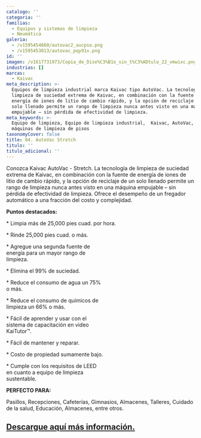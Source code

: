 ```yaml
---
catalogo: ''
categoria: ''
familias:
  - Equipos y sistemas de limpieza
  - Neumática
galeria:
  - /v1595454860/autovac2_aucpso.png
  - /v1595453013/autovac_pqy91x.png
id: ''
imagen: /v1617731973/Copia_de_Dise%C3%B1o_sin_t%C3%ADtulo_22_vmwixc.png
industrias: []
marcas:
  - Kaivac
meta_description: >-
  Equipos de limpieza industrial marca Kaivac tipo AutoVac. La tecnología de
  limpieza de suciedad extrema de Kaivac, en combinación con la fuente de
  energía de iones de litio de cambio rápido, y la opción de reciclaje de un
  solo llenado permite un rango de limpieza nunca antes visto en una máquina
  empujable – sin pérdida de efectividad de limpieza.
meta_keywords: >-
  Equipo de limpieza, Equipo de limpieza industrial,  Kaivac, AutoVac, Stretch,
  máquinas de limpieza de pisos
taxonomyCover: false
title: 04. AutoVac Stretch
titulo: ''
titulo_adicional: ''
---
```


Conozca Kaivac AutoVac - Stretch. La tecnología de limpieza de suciedad extrema de Kaivac, en combinación con la fuente de energía de iones de litio de cambio rápido, y la opción de reciclaje de un solo llenado permite un rango de limpieza nunca antes visto en una máquina empujable – sin pérdida de efectividad de limpieza. Ofrece el desempeño de un fregador automático a una fracción del costo y complejidad.

**Puntos destacados:**

\* Limpia más de 25,000 pies cuad. por hora.

\* Rinde 25,000 pies cuad. o más.

\* Agregue una segunda fuente de  
energía para un mayor rango de  
limpieza.

\* Elimina el 99% de suciedad.

\* Reduce el consumo de agua un 75%  
o más.

\* Reduce el consumo de químicos de  
limpieza un 66% o más.

\* Fácil de aprender y usar con el  
sistema de capacitación en video  
KaiTutor™.

\* Fácil de mantener y reparar.

\* Costo de propiedad sumamente bajo.

\* Cumple con los requisitos de LEED  
en cuanto a equipo de limpieza  
sustentable.

**PERFECTO PARA:**

Pasillos, Recepciones, Cafeterías, Gimnasios, Almacenes, Talleres, Cuidado de la salud, Educación, Almacenes, entre otros.

## [Descargue aquí más información.](https://synology01.novatec.cr:5001/d/f/560549769431267218)
